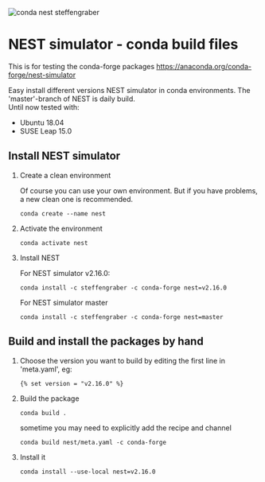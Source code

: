 ![conda nest steffengraber](https://github.com/steffengraber/conda-nest/workflows/conda%20nest%20steffengraber/badge.svg)

# NEST simulator - conda build files

This is for testing the conda-forge packages <https://anaconda.org/conda-forge/nest-simulator>

Easy install different versions NEST simulator in conda environments.
The 'master'-branch of NEST is daily build.  
Until now tested with:

-   Ubuntu 18.04
-   SUSE Leap 15.0

## Install NEST simulator

1.  Create a clean environment

    Of course you can use your own environment. But if you have problems, a new clean one is recommended.

        conda create --name nest

2.  Activate the environment

        conda activate nest

3.  Install NEST

    For NEST simulator v2.16.0:

        conda install -c steffengraber -c conda-forge nest=v2.16.0

    For NEST simulator master

        conda install -c steffengraber -c conda-forge nest=master

## Build and install the packages by hand

1.  Choose the version you want to build by editing the first line in
    'meta.yaml', eg:

        {% set version = "v2.16.0" %}

2.  Build the package

        conda build .
    
    sometime you may need to explicitly add the recipe and channel
    
        conda build nest/meta.yaml -c conda-forge

3.  Install it

        conda install --use-local nest=v2.16.0
